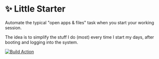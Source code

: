# ✨ Little Starter
Automate the typical "open apps &amp; files" task when you start your working session.

The idea is to simplify the stuff I do (most) every time I start my days, after booting and logging into the system.

[![Build Action](https://github.com/sgrottel/little-starter/actions/workflows/dotnet-desktop.yml/badge.svg)](https://github.com/sgrottel/little-starter/actions/workflows/dotnet-desktop.yml)

